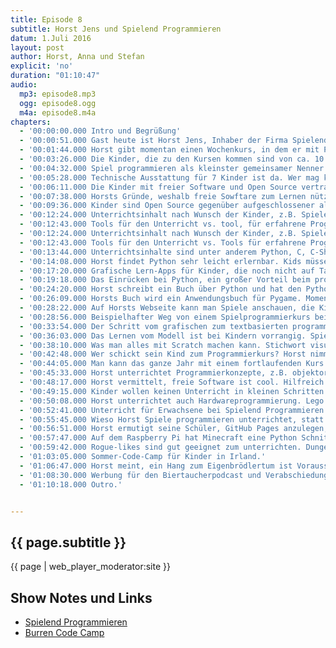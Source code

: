 ```yaml
---
title: Episode 8
subtitle: Horst Jens und Spielend Programmieren
datum: 1.Juli 2016
layout: post
author: Horst, Anna und Stefan
explicit: 'no'
duration: "01:10:47"
audio:
  mp3: episode8.mp3
  ogg: episode8.ogg
  m4a: episode8.m4a
chapters:
  - '00:00:00.000 Intro und Begrüßung'
  - '00:00:51.000 Gast heute ist Horst Jens, Inhaber der Firma Spielend Programmieren.'
  - '00:01:44.000 Horst gibt momentan einen Wochenkurs, in dem er mit PocketCode am Smartphone unterrichtet.'
  - '00:03:26.000 Die Kinder, die zu den Kursen kommen sind von ca. 10 bis 16 Jahre alt.'
  - '00:04:32.000 Spiel programmieren als kleinster gemeinsamer Nenner. Weiterer Unterricht nach Wunsch in Kleingruppen.'
  - '00:05:28.000 Technische Ausstattung für 7 Kinder ist da. Wer mag kann eigene Hardware mitbringen.'
  - '00:06:11.000 Die Kinder mit freier Software und Open Source vertraut zu machen, ist für Horst selbstverständlich.'
  - '00:07:38.000 Horsts Gründe, weshalb freie Sowftare zum Lernen nützlich ist.'
  - '00:09:36.000 Kinder sind Open Source gegenüber aufgeschlossener als Erwachsene. Hauptsache, ihre Spiele laufen.'
  - '00:12:24.000 Unterrichtsinhalt nach Wunsch der Kinder, z.B. Spiele programmieren oder Hompages erstellen.'
  - '00:12:43.000 Tools für den Unterricht vs. tool, für erfahrene Programmierer. Zb. Editoren Geany vs. Blender.'
  - '00:12:24.000 Unterrichtsinhalt nach Wunsch der Kinder, z.B. Spiele programmieren oder Hompages erstellen.'
  - '00:12:43.000 Tools für den Unterricht vs. Tools für erfahrene Programmierer. Zb. Editoren Geany vs. Blender.'
  - '00:13:44.000 Unterrichtsinhalte sind unter anderem Python, C, C-Sharp, Ruby, HTML, CSS, Javascript, Scratch.'
  - '00:14:08.000 Horst findet Python sehr leicht erlernbar. Kids müssen sich nicht mehr mit Assembler und Basic abquälen.'
  - '00:17:20.000 Grafische Lern-Apps für Kinder, die noch nicht auf Tastatur tippen können. Scratch oder Pocket Code.'
  - '00:19:18.000 Das Einrücken bei Python, ein großer Vorteil beim programmieren lernen. Exkurs, Java und Eclipse.'
  - '00:24:20.000 Horst schreibt ein Buch über Python und hat den Python Erfinder schon persönlich getroffen.'
  - '00:26:09.000 Horsts Buch wird ein Anwendungsbuch für Pygame. Momentan ist es ein GitHub-Projekt.'
  - '00:28:22.000 Auf Horsts Webseite kann man Spiele anschauen, die Kinder bei ihm gemacht haben.'
  - '00:28:56.000 Beispielhafter Weg von einem Spielprogrammierkurs bei Horst bis zum Profi-Spieleentwickler.'
  - '00:33:54.000 Der Schritt vom grafischen zum textbasierten programmieren fällt Kindern leicht.'
  - '00:36:03.000 Das Lernen vom Modell ist bei Kindern vorrangig. Spielen als die Motivation, programmieren zu lernen.'
  - '00:38:10.000 Was man alles mit Scratch machen kann. Stichwort visuelles Programmieren.'
  - '00:42:48.000 Wer schickt sein Kind zum Programmierkurs? Horst nimmt nur Kinder, die freiwillig zum Kurs kommen.'
  - '00:44:05.000 Man kann das ganze Jahr mit einem fortlaufenden Kurs bei Horst anfangen. Zusätzlich gibt es Ferienkurse.'
  - '00:45:33.000 Horst unterrichtet Programmierkonzepte, z.B. objektorientierte Programmierung.'
  - '00:48:17.000 Horst vermittelt, freie Software ist cool. Hilfreich dabei ist, dass es neuerdings Steam für Linux gibt.'
  - '00:49:15.000 Kinder wollen keinen Unterricht in kleinen Schritten. Die Kidner da abholen, wo sie sind.'
  - '00:50:08.000 Horst unterrichtet auch Hardwareprogrammierung. Lego Mindstorms, Arduino Breadboard, IOT Austria.'
  - '00:52:41.000 Unterricht für Erwachsene bei Spielend Programmieren. Kurse für Arbeitslose, z.B. Python für Chemiker.'
  - '00:55:45.000 Wieso Horst Spiele programmieren unterrichtet, statt selbst Spiele zu programmieren.'
  - '00:56:51.000 Horst ermutigt seine Schüler, GitHub Pages anzulegen, für Bewerbungen.'
  - '00:57:47.000 Auf dem Raspberry Pi hat Minecraft eine Python Schnittstelle.'
  - '00:59:42.000 Rogue-likes sind gut geeignet zum unterrichten. Dungeon Crawl als Vorlage.'
  - '01:03:05.000 Sommer-Code-Camp für Kinder in Irland.'
  - '01:06:47.000 Horst meint, ein Hang zum Eigenbrödlertum ist Voraussetzung um Spaß an Computern zu haben.'
  - '01:08:30.000 Werbung für den Biertaucherpodcast und Verabschiedung mitsamt Beispiel für Rekursion.'
  - '01:10:18.000 Outro.'


---
```


## {{ page.subtitle }}

{{ page | web_player_moderator:site }}

## Show Notes und Links

* [Spielend Programmieren](http://spielend-programmieren.at/de:start)
* [Burren Code Camp](http://creativecomputerlab.com/burren.html)
